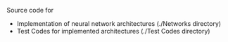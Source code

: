 Source code for 
- Implementation of neural network architectures (./Networks directory)
- Test Codes for implemented architectures (./Test Codes directory)
